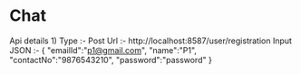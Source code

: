 # Chat
Api details
1)
  Type :- Post
  Url :- http://localhost:8587/user/registration
  Input JSON :- 
    {
      "emailId":"p1@gmail.com",
      "name":"P1",
      "contactNo":"9876543210",
      "password":"password"
    }
    
  
